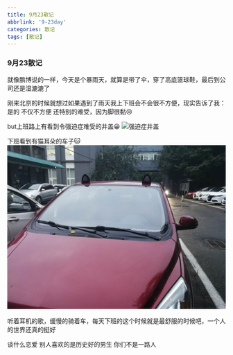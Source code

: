 ```yaml
---
title: 9月23散记
abbrlink: '9-23day'
categories: 散记
tags: [散记]
---
```

### 9月23散记

就像鹏博说的一样，今天是个暴雨天，就算是带了伞，穿了高底篮球鞋，最后到公司还是湿漉漉了

刚来北京的时候就想过如果遇到了雨天我上下班会不会很不方便，现实告诉了我： 是的 不仅不方便 还特别的难受，因为脚很黏:cry:

but上班路上有看到令强迫症难受的井盖:grinning:
![强迫症井盖](../image/abc.jpg)


下班看到有猫耳朵的车子:cat:
![cat_Car](../image/cat_Car.jpg)


听着耳机的歌，缓慢的骑着车，每天下班的这个时候就是最舒服的时候吧，一个人的世界还真的挺好

谈什么恋爱 别人喜欢的是历史好的男生 你们不是一路人